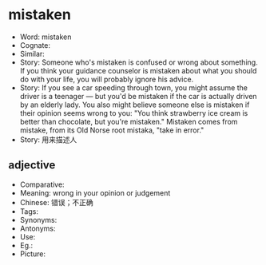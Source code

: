 # mistaken

- Word: mistaken
- Cognate: 
- Similar: 
- Story: Someone who's mistaken is confused or wrong about something. If you think your guidance counselor is mistaken about what you should do with your life, you will probably ignore his advice.
- Story: If you see a car speeding through town, you might assume the driver is a teenager — but you'd be mistaken if the car is actually driven by an elderly lady. You also might believe someone else is mistaken if their opinion seems wrong to you: "You think strawberry ice cream is better than chocolate, but you're mistaken." Mistaken comes from mistake, from its Old Norse root mistaka, "take in error."
- Story: 用来描述人

## adjective

- Comparative: 
- Meaning: wrong in your opinion or judgement
- Chinese: 错误；不正确
- Tags: 
- Synonyms: 
- Antonyms: 
- Use: 
- Eg.: 
- Picture: 

